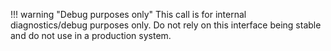 !!! warning "Debug purposes only"
	This call is for internal diagnostics/debug purposes only. Do not rely on this interface being stable and do not use in a production system.
